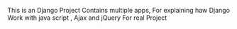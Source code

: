 This is an Django Project Contains multiple apps, For explaining haw Django Work with java script , Ajax and jQuery For real Project

